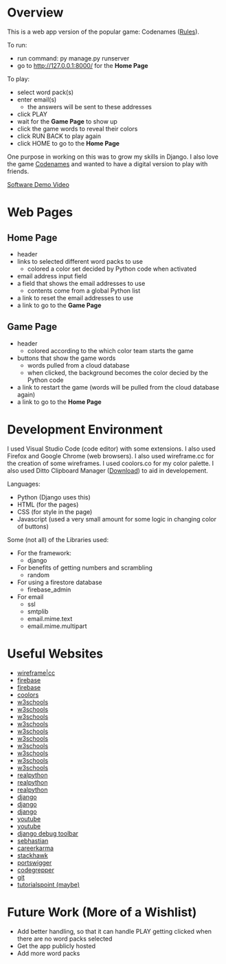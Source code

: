 # Overview

This is a web app version of the popular game: Codenames ([Rules](https://czechgames.com/files/rules/codenames-rules-en.pdf)).

To run:
* run command: py manage.py runserver
* go to http://127.0.0.1:8000/ for the **Home Page**

To play:
* select word pack(s)
* enter email(s)
    * the answers will be sent to these addresses
* click PLAY
* wait for the **Game Page** to show up
* click the game words to reveal their colors
* click RUN BACK to play again
* click HOME to go to the **Home Page**


One purpose in working on this was to grow my skills in Django. I also love the game [Codenames](https://czechgames.com/files/rules/codenames-rules-en.pdf) and wanted to have a digital version to play with friends.

[Software Demo Video](https://youtu.be/6RsB65yzDz8)

# Web Pages

## Home Page
* header
* links to selected different word packs to use
    * colored a color set decided by Python code when activated
* email address input field
* a field that shows the email addresses to use
    * contents come from a global Python list
* a link to reset the email addresses to use
* a link to go to the **Game Page**

## Game Page
* header
    * colored according to the which color team starts the game
* buttons that show the game words
    * words pulled from a cloud database
    * when clicked, the background becomes the color decied by the Python code
* a link to restart the game (words will be pulled from the cloud database again)
* a link to go to the **Home Page**

# Development Environment

I used Visual Studio Code (code editor) with some extensions. I also used Firefox and Google Chrome (web browsers). I also used wireframe.cc for the creation of some wireframes. I used coolors.co for my color palette. I also used Ditto Clipboard Manager ([Download](https://ditto-cp.sourceforge.io/)) to aid in developement. 

Languages:
* Python (Django uses this)
* HTML (for the pages)
* CSS (for style in the page)
* Javascript (used a very small amount for some logic in changing color of buttons)

Some (not all) of the Libraries used: 
* For the framework:
    * django
* For benefits of getting numbers and scrambling
    * random
* For using a firestore database
    * firebase_admin
* For email
    * ssl
    * smtplib
    * email.mime.text
    * email.mime.multipart


# Useful Websites

* [wireframe|cc](https://wireframe.cc/)
* [firebase](https://console.firebase.google.com/)
* [firebase](https://firebase.google.com/)
* [coolors](https://coolors.co)
* [w3schools](https://www.w3schools.com/html/tryit.asp?filename=tryhtml_table3)
* [w3schools](https://www.w3schools.com/html/html_tables.asp)
* [w3schools](https://www.w3schools.com/html/)
* [w3schools](https://www.w3schools.com/css/)
* [w3schools](https://www.w3schools.com/jsref/event_onclick.asp)
* [w3schools](https://www.w3schools.com/jsref/prop_style_backgroundcolor.asp)
* [w3schools](https://www.w3schools.com/tags/tag_button.asp)
* [w3schools](https://www.w3schools.com/js/js_if_else.asp)
* [w3schools](https://www.w3schools.com/django/)
* [w3schools](https://www.w3schools.com/django/django_add_record.php)
* [realpython](https://realpython.com/courses/django-portfolio-project/)
* [realpython](https://realpython.com/get-started-with-django-1/)
* [realpython](https://realpython.com/python-send-email/)
* [django](https://docs.djangoproject.com/en/4.0/)
* [django](https://docs.djangoproject.com/en/4.0/ref/request-response/#django.http.HttpRequest.POST)
* [django](https://docs.djangoproject.com/en/4.0/ref/csrf/)
* [youtube](https://www.youtube.com/watch?v=rHux0gMZ3Eg)
* [youtube](https://www.youtube.com/watch?v=QLL4KzFMfVw)
* [django debug toolbar](https://django-debug-toolbar.readthedocs.io/en/latest/)
* [sebhastian](https://sebhastian.com/css-not-linking-html/)
* [careerkarma](https://careerkarma.com/blog/python-builtin-function-or-method-is-not-subscriptable/)
* [stackhawk](https://www.stackhawk.com/blog/django-csrf-protection-guide/)
* [portswigger](https://portswigger.net/web-security/csrf)
* [codegrepper](https://www.codegrepper.com/code-examples/python/django+import+file+from+another+directory)
* [git](https://git-scm.com/docs/gitignore)
* [tutorialspoint (maybe)](https://www.tutorialspoint.com/django/index.htm)

# Future Work (More of a Wishlist)

* Add better handling, so that it can handle PLAY getting clicked when there are no word packs selected
* Get the app publicly hosted
* Add more word packs